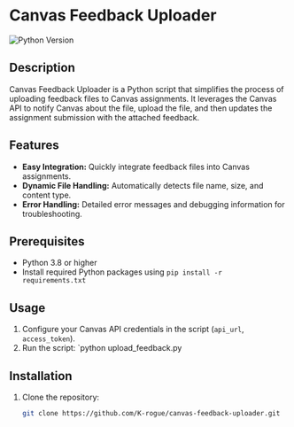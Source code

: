 # Canvas Feedback Uploader

![Python Version](https://img.shields.io/badge/Python-3.8%2B-blue)

## Description

Canvas Feedback Uploader is a Python script that simplifies the process of uploading feedback files to Canvas assignments. It leverages the Canvas API to notify Canvas about the file, upload the file, and then updates the assignment submission with the attached feedback.

## Features

- **Easy Integration:** Quickly integrate feedback files into Canvas assignments.
- **Dynamic File Handling:** Automatically detects file name, size, and content type.
- **Error Handling:** Detailed error messages and debugging information for troubleshooting.

## Prerequisites

- Python 3.8 or higher
- Install required Python packages using `pip install -r requirements.txt`

## Usage

1. Configure your Canvas API credentials in the script (`api_url`, `access_token`).
2. Run the script: `python upload_feedback.py 

## Installation

1. Clone the repository:

   ```bash
   git clone https://github.com/K-rogue/canvas-feedback-uploader.git
